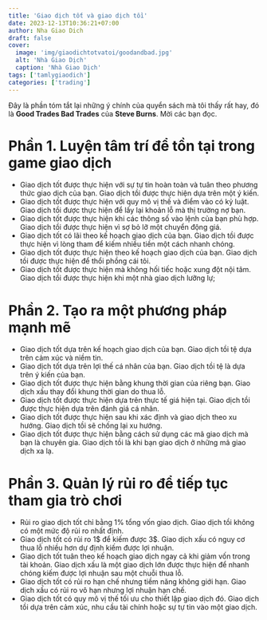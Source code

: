 ```yaml
---
title: 'Giao dịch tốt và giao dịch tồi'
date: 2023-12-13T10:36:21+07:00
author: Nha Giao Dich
draft: false
cover:
  image: 'img/giaodichtotvatoi/goodandbad.jpg'
  alt: 'Nhà Giao Dịch'
  caption: 'Nhà Giao Dịch'
tags: ['tamlygiaodich']
categories: ['trading']
---
```


Đây là phần tóm tắt lại những ý chính của quyển sách mà tôi thấy rất hay, đó là **Good Trades Bad Trades** của **Steve Burns**. Mời các bạn đọc.

# Phần 1. Luyện tâm trí để tồn tại trong game giao dịch

- Giao dịch tốt được thực hiện với sự tự tin hoàn toàn và tuân theo phương thức giao dịch của bạn. Giao dịch tồi được thực hiện dựa trên một ý kiến.
- Giao dịch tốt được thực hiện với quy mô vị thế và điểm vào có kỷ luật. Giao dịch tồi được thực hiện để lấy lại khoản lỗ mà thị trường nợ bạn.
- Giao dịch tốt được thực hiện khi các thông số vào lệnh của bạn phù hợp. Giao dịch tồi được thực hiện vì sợ bỏ lỡ một chuyển động giá.
- Giao dịch tốt có lãi theo kế hoạch giao dịch của bạn. Giao dịch tồi được thực hiện vì lòng tham để kiếm nhiều tiền một cách nhanh chóng.
- Giao dịch tốt được thực hiện theo kế hoạch giao dịch của bạn. Giao dịch tồi được thực hiện để thổi phồng cái tôi.
- Giao dịch tốt được thực hiện mà không hối tiếc hoặc xung đột nội tâm. Giao dịch tồi được thực hiện khi một nhà giao dịch lưỡng lự;

# Phần 2. Tạo ra một phương pháp mạnh mẽ

- Giao dịch tốt dựa trên kế hoạch giao dịch của bạn. Giao dịch tồi tệ dựa trên cảm xúc và niềm tin.
- Giao dịch tốt dựa trên lợi thế cá nhân của bạn. Giao dịch tồi tệ là dựa trên ý kiến của bạn.
- Giao dịch tốt được thực hiện bằng khung thời gian của riêng bạn. Giao dịch xấu thay đổi khung thời gian do thua lỗ.
- Giao dịch tốt được thực hiện dựa trên thực tế giá hiện tại. Giao dịch tồi được thực hiện dựa trên đánh giá cá nhân.
- Giao dịch tốt được thực hiện sau khi xác định và giao dịch theo xu hướng. Giao dịch tồi sẽ chống lại xu hướng.
- Giao dịch tốt được thực hiện bằng cách sử dụng các mã giao dịch mà bạn là chuyên gia. Giao dịch tồi là khi bạn giao dịch ở những mã giao dịch xa lạ.

# Phần 3. Quản lý rủi ro để tiếp tục tham gia trò chơi

- Rủi ro giao dịch tốt chỉ bằng 1% tổng vốn giao dịch. Giao dịch tồi không có một mức độ rủi ro nhất định.
- Giao dịch tốt có rủi ro 1$ để kiếm được 3$. Giao dịch xấu có nguy cơ thua lỗ nhiều hơn dự định kiếm được lợi nhuận.
- Giao dịch tốt tuân theo kế hoạch giao dịch ngay cả khi giảm vốn trong tài khoản. Giao dịch xấu là một giao dịch lớn được thực hiện để nhanh chóng kiếm được lợi nhuận sau một chuỗi thua lỗ.
- Giao dịch tốt có rủi ro hạn chế nhưng tiềm năng không giới hạn. Giao dịch xấu có rủi ro vô hạn nhưng lợi nhuận hạn chế.
- Giao dịch tốt có quy mô vị thế tối ưu cho thiết lập giao dịch đó. Giao dịch tồi dựa trên cảm xúc, nhu cầu tài chính hoặc sự tự tin vào một giao dịch.
